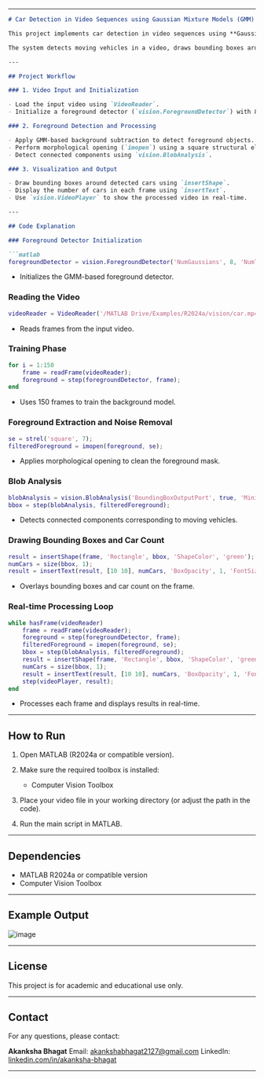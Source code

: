 

---

````markdown
# Car Detection in Video Sequences using Gaussian Mixture Models (GMM) - MATLAB

This project implements car detection in video sequences using **Gaussian Mixture Models (GMM)** for background subtraction, **morphological operations** for noise removal, and **blob analysis** for object tracking.

The system detects moving vehicles in a video, draws bounding boxes around each detected car, and displays the number of detected cars per frame.

---

## Project Workflow

### 1. Video Input and Initialization

- Load the input video using `VideoReader`.
- Initialize a foreground detector (`vision.ForegroundDetector`) with 8 Gaussian modes and a training period of 50 frames.

### 2. Foreground Detection and Processing

- Apply GMM-based background subtraction to detect foreground objects.
- Perform morphological opening (`imopen`) using a square structural element to reduce noise.
- Detect connected components using `vision.BlobAnalysis`.

### 3. Visualization and Output

- Draw bounding boxes around detected cars using `insertShape`.
- Display the number of cars in each frame using `insertText`.
- Use `vision.VideoPlayer` to show the processed video in real-time.

---

## Code Explanation

### Foreground Detector Initialization

```matlab
foregroundDetector = vision.ForegroundDetector('NumGaussians', 8, 'NumTrainingFrames', 50);
````

* Initializes the GMM-based foreground detector.

### Reading the Video

```matlab
videoReader = VideoReader('/MATLAB Drive/Examples/R2024a/vision/car.mp4');
```

* Reads frames from the input video.

### Training Phase

```matlab
for i = 1:150
    frame = readFrame(videoReader);
    foreground = step(foregroundDetector, frame);
end
```

* Uses 150 frames to train the background model.

### Foreground Extraction and Noise Removal

```matlab
se = strel('square', 7);
filteredForeground = imopen(foreground, se);
```

* Applies morphological opening to clean the foreground mask.

### Blob Analysis

```matlab
blobAnalysis = vision.BlobAnalysis('BoundingBoxOutputPort', true, 'MinimumBlobArea', 1000);
bbox = step(blobAnalysis, filteredForeground);
```

* Detects connected components corresponding to moving vehicles.

### Drawing Bounding Boxes and Car Count

```matlab
result = insertShape(frame, 'Rectangle', bbox, 'ShapeColor', 'green');
numCars = size(bbox, 1);
result = insertText(result, [10 10], numCars, 'BoxOpacity', 1, 'FontSize', 14);
```

* Overlays bounding boxes and car count on the frame.

### Real-time Processing Loop

```matlab
while hasFrame(videoReader)
    frame = readFrame(videoReader);
    foreground = step(foregroundDetector, frame);
    filteredForeground = imopen(foreground, se);
    bbox = step(blobAnalysis, filteredForeground);
    result = insertShape(frame, 'Rectangle', bbox, 'ShapeColor', 'green');
    numCars = size(bbox, 1);
    result = insertText(result, [10 10], numCars, 'BoxOpacity', 1, 'FontSize', 14);
    step(videoPlayer, result);
end
```

* Processes each frame and displays results in real-time.

---

## How to Run

1. Open MATLAB (R2024a or compatible version).
2. Make sure the required toolbox is installed:

   * Computer Vision Toolbox
3. Place your video file in your working directory (or adjust the path in the code).
4. Run the main script in MATLAB.

---

## Dependencies

* MATLAB R2024a or compatible version
* Computer Vision Toolbox

---

## Example Output
![image](https://github.com/user-attachments/assets/b04fbcd1-23a9-46a6-a17c-6ddd4ca78780)


---

## License

This project is for academic and educational use only.

---

## Contact

For any questions, please contact:

**Akanksha Bhagat**
Email: [akankshabhagat2127@gmail.com](mailto:akankshabhagat2127@gmail.com)
LinkedIn: [linkedin.com/in/akanksha-bhagat](https://linkedin.com/in/akanksha-bhagat)

---


